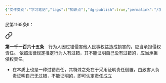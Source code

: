 ```yaml
---
{"文件类别":"学习笔记","tags":["知识点"],"dg-publish":true,"permalink":"/学习笔记studyup/知识点cheese/过错推定责任/","dgPassFrontmatter":true,"created":"2024-09-16T22:32:48.271+08:00","updated":"2024-09-16T22:33:34.267+08:00"}
---
```


民第1165条Ⅱ：
<div class="transclusion internal-embed is-loaded"><a class="markdown-embed-link" href="////#t1165" aria-label="Open link"><svg xmlns="http://www.w3.org/2000/svg" width="24" height="24" viewBox="0 0 24 24" fill="none" stroke="currentColor" stroke-width="2" stroke-linecap="round" stroke-linejoin="round" class="svg-icon lucide-link"><path d="M10 13a5 5 0 0 0 7.54.54l3-3a5 5 0 0 0-7.07-7.07l-1.72 1.71"></path><path d="M14 11a5 5 0 0 0-7.54-.54l-3 3a5 5 0 0 0 7.07 7.07l1.71-1.71"></path></svg></a><div class="markdown-embed">



**第一千一百六十五条**　行为人因过错侵害他人民事权益造成损害的，应当承担侵权责任。
依照法律规定推定行为人有过错，其不能证明自己没有过错的，应当承担侵权责任。 

</div></div>

- 在本质上也是一种过错责任，其特殊之处在于采用证明责任倒置，由致害人负责证明自己无过错，不能证明的，即可认定责任成立